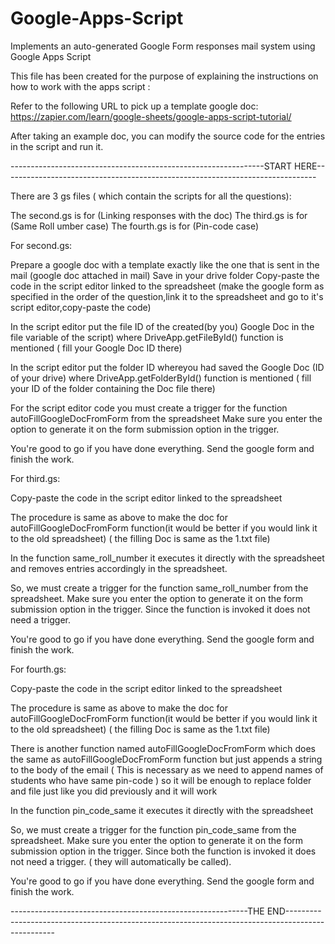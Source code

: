 # Google-Apps-Script
Implements an auto-generated Google Form responses mail system using Google Apps Script


This file has been created for the purpose of explaining the instructions on how to work with the apps script :

Refer to the following URL to pick up a template google doc:
https://zapier.com/learn/google-sheets/google-apps-script-tutorial/

After taking an example doc, you can modify the source code for the entries in the script and run it.

---------------------------------------------------------------START HERE------------------------------------------------------------------------------

There are 3 gs files ( which contain the scripts for all the questions):

The second.gs is for (Linking responses with the doc)
The third.gs is for (Same Roll umber case)
The fourth.gs is for (Pin-code case)

For second.gs:

Prepare a google doc with a template exactly like the one that is sent in the mail (google doc attached in mail)
Save in your drive folder
Copy-paste the code in the script editor linked to the spreadsheet
(make the google form as specified in the order of the question,link it to the spreadsheet and go to it's script editor,copy-paste the code)

In the script editor put the file ID of the created(by you) Google Doc in the file variable of the script) 
where DriveApp.getFileById() function is mentioned ( fill your Google Doc ID there)

In the script editor put the folder ID whereyou had saved the Google Doc (ID of your drive) 
where DriveApp.getFolderById() function is mentioned ( fill your ID of the folder containing the Doc file there)

For the script editor code you must create a trigger for the function autoFillGoogleDocFromForm from the spreadsheet
Make sure you enter the option to generate it on the form submission option in the trigger.

You're good to go if you have done everything. Send the google form and finish the work.

For third.gs:

Copy-paste the code in the script editor linked to the spreadsheet

The procedure is same as above to make the doc for autoFillGoogleDocFromForm function(it would be better if you would link it to the old spreadsheet)
( the filling Doc is same as the 1.txt file)

In the function same_roll_number it executes it directly with the spreadsheet and removes entries accordingly in the spreadsheet.

So, we must create a trigger for the function same_roll_number from the spreadsheet.
Make sure you enter the option to generate it on the form submission option in the trigger.
Since the function is invoked it does not need a trigger.

You're good to go if you have done everything. Send the google form and finish the work.

For fourth.gs:

Copy-paste the code in the script editor linked to the spreadsheet

The procedure is same as above to make the doc for autoFillGoogleDocFromForm function(it would be better if you would link it to the old spreadsheet)
( the filling Doc is same as the 1.txt file)

There is another function named autoFillGoogleDocFromForm which does the same as autoFillGoogleDocFromForm function but just appends a string to the body of the email
( This is necessary as we need to append names of students who have same pin-code ) so it will be enough to replace folder and file just like you did previously
and it will work

In the function pin_code_same it executes it directly with the spreadsheet 

So, we must create a trigger for the function pin_code_same from the spreadsheet.
Make sure you enter the option to generate it on the form submission option in the trigger.
Since both the function is invoked it does not need a trigger. ( they will automatically be called).

You're good to go if you have done everything. Send the google form and finish the work.

-----------------------------------------------------------THE END--------------------------------------------------------------------------------------------------
